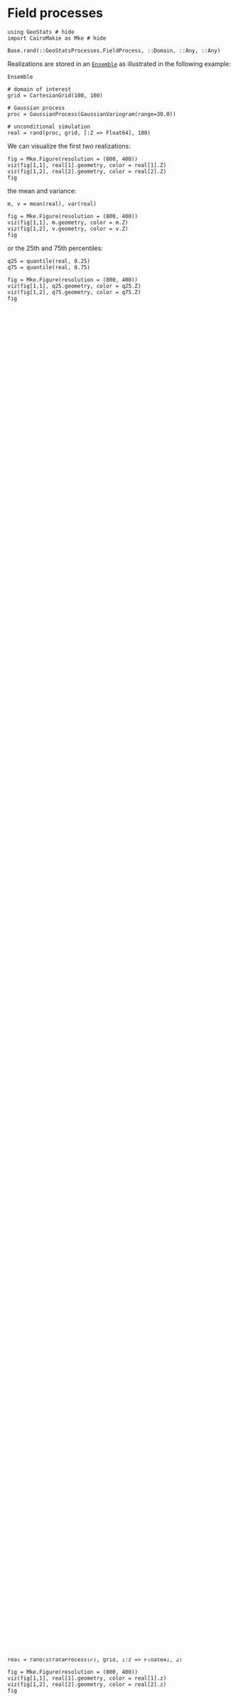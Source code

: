 # Field processes

```@example fieldprocs
using GeoStats # hide
import CairoMakie as Mke # hide
```

```@docs
Base.rand(::GeoStatsProcesses.FieldProcess, ::Domain, ::Any, ::Any)
```

Realizations are stored in an [`Ensemble`](@ref) as illustrated in
the following example:

```@docs
Ensemble
```

```@example fieldprocs
# domain of interest
grid = CartesianGrid(100, 100)

# Gaussian process
proc = GaussianProcess(GaussianVariogram(range=30.0))

# unconditional simulation
real = rand(proc, grid, [:Z => Float64], 100)
```

We can visualize the first two realizations:

```@example fieldprocs
fig = Mke.Figure(resolution = (800, 400))
viz(fig[1,1], real[1].geometry, color = real[1].Z)
viz(fig[1,2], real[2].geometry, color = real[2].Z)
fig
```

the mean and variance:

```@example fieldprocs
m, v = mean(real), var(real)

fig = Mke.Figure(resolution = (800, 400))
viz(fig[1,1], m.geometry, color = m.Z)
viz(fig[1,2], v.geometry, color = v.Z)
fig
```

or the 25th and 75th percentiles:

```@example fieldprocs
q25 = quantile(real, 0.25)
q75 = quantile(real, 0.75)

fig = Mke.Figure(resolution = (800, 400))
viz(fig[1,1], q25.geometry, color = q25.Z)
viz(fig[1,2], q75.geometry, color = q75.Z)
fig
```

All field processes can generate realizations in parallel
using multiple Julia processes. Doing so requires using the
[Distributed](https://docs.julialang.org/en/v1/stdlib/Distributed/)
standard library, like in the following example:

```julia
using Distributed

# request additional processes
addprocs(3)

# load code on every single process
@everywhere using GeoStats

# ------------
# main script
# ------------

# domain of interest
grid = CartesianGrid(100, 100)

# Gaussian process
proc = GaussianProcess(GaussianVariogram(range=30.0))

# generate three realizations with three processes
real = rand(proc, grid, [:Z => Float64], 3, pool = workers())
```

Please consult
[The ultimate guide to distributed computing in Julia](https://github.com/Arpeggeo/julia-distributed-computing/tree/master).

## Builtin

The following processes are shipped with the framework.

```@docs
GaussianProcess
LUMethod
FFTMethod
SEQMethod
```

```@example fieldprocs
# domain of interest
grid = CartesianGrid(100, 100)

# Gaussian process
proc = GaussianProcess(GaussianVariogram(range=30.0))

# unconditional simulation
real = rand(proc, grid, [:Z => Float64], 2)

fig = Mke.Figure(resolution = (800, 400))
viz(fig[1,1], real[1].geometry, color = real[1].Z)
viz(fig[1,2], real[2].geometry, color = real[2].Z)
fig
```

```@docs
LindgrenProcess
```

## External

The following processes are available in external packages.

### ImageQuilting.jl

```@docs
QuiltingProcess
```

```@example fieldprocs
using ImageQuilting
using GeoArtifacts

# domain of interest
grid = CartesianGrid(200, 200)

# quilting process
img  = GeoArtifacts.image("Strebelle")
proc = QuiltingProcess(img, (62, 62))

# unconditional simulation
real = rand(proc, grid, [:facies => Int], 2)

fig = Mke.Figure(resolution = (800, 400))
viz(fig[1,1], real[1].geometry, color = real[1].facies)
viz(fig[1,2], real[2].geometry, color = real[2].facies)
fig
```

```@example fieldprocs
# domain of interest
grid = CartesianGrid(200, 200)

# quilting process
img  = GeoArtifacts.image("StoneWall")
proc = QuiltingProcess(img, (13, 13))

# unconditional simulation
real = rand(proc, grid, [:Z => Int], 2)

fig = Mke.Figure(resolution = (800, 400))
viz(fig[1,1], real[1].geometry, color = real[1].Z)
viz(fig[1,2], real[2].geometry, color = real[2].Z)
fig
```

```@example fieldprocs
# domain of interest
grid = domain(img)

# pre-existing observations
img  = GeoArtifacts.image("Strebelle")
data = img |> Sample(20, replace=false)

# quilting process
proc = QuiltingProcess(img, (30, 30))

# conditional simulation
real = rand(proc, grid, data, 2)

fig = Mke.Figure(resolution = (800, 400))
viz(fig[1,1], real[1].geometry, color = real[1].facies)
viz(fig[1,2], real[2].geometry, color = real[2].facies)
fig
```

Voxels marked with the special symbol `NaN` are treated as inactive.
The algorithm will skip tiles that only contain inactive voxels to 
save computation and will generate realizations that are consistent
with the mask. This is particularly useful with complex 3D models that 
have large inactive portions.

```@example fieldprocs
# domain of interest
grid = domain(img)

# skip circle at the center
nx, ny = size(grid)
r = 100; circle = []
for i in 1:nx, j in 1:ny
  if (i-nx÷2)^2 + (j-ny÷2)^2 < r^2
    push!(circle, CartesianIndex(i, j))
  end
end

# quilting process
proc = QuiltingProcess(img, (62, 62), inactive = circle)

# unconditional simulation
real = rand(proc, grid, [:facies => Float64], 2)

fig = Mke.Figure(resolution = (800, 400))
viz(fig[1,1], real[1].geometry, color = real[1].facies)
viz(fig[1,2], real[2].geometry, color = real[2].facies)
fig
```

It is possible to incorporate auxiliary variables to guide the 
selection of patterns from the training image.

```@example fieldprocs
using ImageFiltering

# image assumed as ground truth (unknown)
truth = GeoArtifacts.image("WalkerLakeTruth")

# training image with similar patterns
img = GeoArtifacts.image("WalkerLake")

# forward model (blur filter)
function forward(data)
  img = asarray(data, :Z)
  krn = KernelFactors.IIRGaussian([10,10])
  fwd = imfilter(img, krn)
  georef((; fwd=vec(fwd)), domain(data))
end

# apply forward model to both images
data   = forward(truth)
dataTI = forward(img)

proc = QuiltingProcess(img, (27, 27), soft=(data, dataTI))

real = rand(proc, domain(truth), [:Z => Float64], 2)

fig = Mke.Figure(resolution = (800, 400))
viz(fig[1,1], real[1].geometry, color = real[1].Z)
viz(fig[1,2], real[2].geometry, color = real[2].Z)
fig
```

### TuringPatterns.jl

```@docs
TuringProcess
```

```@example fieldprocs
using TuringPatterns

# domain of interest
grid = CartesianGrid(200, 200)

# unconditional simulation
real = rand(TuringProcess(), grid, [:z => Float64], 2)

fig = Mke.Figure(resolution = (800, 400))
viz(fig[1,1], real[1].geometry, color = real[1].z)
viz(fig[1,2], real[2].geometry, color = real[2].z)
fig
```

### StratiGraphics.jl

```@docs
StrataProcess
```

```@example fieldprocs
using StratiGraphics

# domain of interest
grid = CartesianGrid(50, 50, 20)

# stratigraphic environment
p = SmoothingProcess()
T = [0.5 0.5; 0.5 0.5]
Δ = ExponentialDuration(1.0)
ℰ = Environment([p, p], T, Δ)

# strata simulation
real = rand(StrataProcess(ℰ), grid, [:z => Float64], 2)

fig = Mke.Figure(resolution = (800, 400))
viz(fig[1,1], real[1].geometry, color = real[1].z)
viz(fig[1,2], real[2].geometry, color = real[2].z)
fig
```

